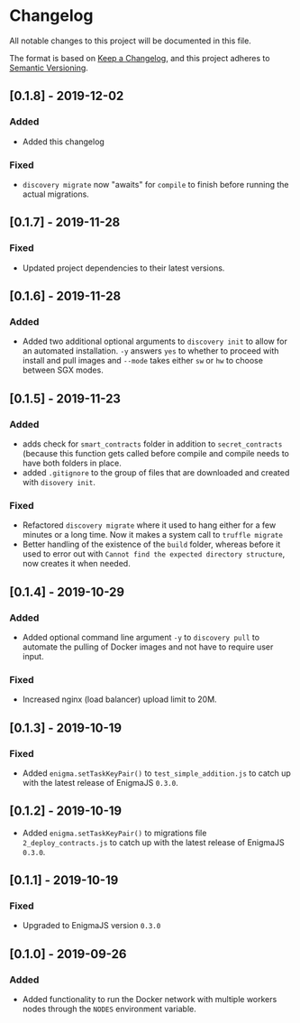 # Changelog
All notable changes to this project will be documented in this file.

The format is based on [Keep a Changelog](https://keepachangelog.com/en/1.0.0/),
and this project adheres to [Semantic Versioning](https://semver.org/spec/v2.0.0.html).

## [0.1.8] - 2019-12-02
### Added
- Added this changelog

### Fixed
- `discovery migrate` now "awaits" for `compile` to finish before running the actual migrations.


## [0.1.7] - 2019-11-28
### Fixed
- Updated project dependencies to their latest versions.

## [0.1.6] - 2019-11-28
### Added
- Added two additional optional arguments to `discovery init` to allow for an automated installation. `-y` answers `yes` to whether to proceed with install and pull images and `--mode` takes either `sw` or `hw` to choose between SGX modes.

## [0.1.5] - 2019-11-23
### Added
- adds check for `smart_contracts` folder in addition to `secret_contracts` (because this function gets called before compile and compile needs to have both folders in place.
- added `.gitignore` to the group of files that are downloaded and created with `disovery init`.

### Fixed
- Refactored `discovery migrate` where it used to hang either for a few minutes or a long time. Now it makes a system call to `truffle migrate`
- Better handling of the existence of the `build` folder, whereas before it used to error out with `Cannot find the expected directory structure`, now creates it when needed.

## [0.1.4] - 2019-10-29
### Added
- Added optional command line argument `-y` to `discovery pull` to automate the pulling of Docker images and not have to require user input.

### Fixed
- Increased nginx (load balancer) upload limit to 20M.

## [0.1.3] - 2019-10-19
### Fixed
- Added `enigma.setTaskKeyPair()` to `test_simple_addition.js` to catch up with the latest release of EnigmaJS `0.3.0`.

## [0.1.2] - 2019-10-19
- Added `enigma.setTaskKeyPair()` to migrations file `2_deploy_contracts.js` to catch up with the latest release of EnigmaJS `0.3.0`.

## [0.1.1] - 2019-10-19
### Fixed
- Upgraded to EnigmaJS version `0.3.0`

## [0.1.0] - 2019-09-26
### Added
- Added functionality to run the Docker network with multiple workers nodes through the `NODES` environment variable.
